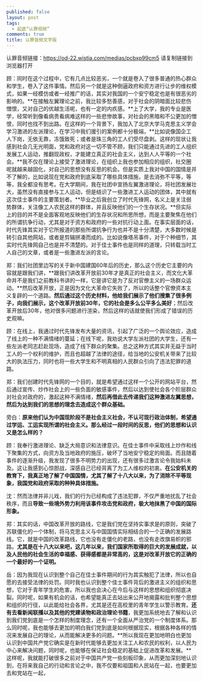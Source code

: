 ```yaml
---
published: false
layout: post
tags:
  - 起底“认罪视频”
comments: true
title: 认罪音频文字版
---
```


认罪音频链接：https://od-22.wistia.com/medias/pcbxp99cm5
请复制链接到浏览器打开

顾：同时在这个过程中，它有几点比较恶劣，一个就是卷入了很多普通的热心群众和学生，卷入了这件事情。然后另一个就是这种倒逼政府和资方进行让步的维权模式，如果一经模仿或者一经推广的话，其实对我国的一个安宁稳定也是有很恶劣的影响的。**在接触左翼理论之前，我比较多愁善感，对于社会的阴暗面比较悲伤憎恨，又对自己的优越生活呢，也有一定的内疚感。**上了大学，我的专业是医学，经常听到像看病贵看病难这样的一些悲惨故事，对社会的黑暗和不公更加的憎恨，同时也找不到出路。在这样的一个背景下，我加入了北京大学马克思主义学会学习激进的左派理论，在学习中我们援引的案例都十分极端，**比如说像国企工人下岗，无依无靠，冻饿致死；或者是珠三角的工人们受尽盘剥。这样的现状让我感到社会几无光明面，党和政府对这一切不管不顾，我们只能通过先进的工人组织发展工人运动，推翻现政权，才能建立真正的社会主义，达到人人平等的一个社会。**我不仅在理论上接受了激进理论，在组织上我也参加相应的组织，社交圈呢就越来越固化，对自己的思想没有反思的机会。但是实质上我对中国的国情是并不了解的，比如说现在党和政府到底采取了哪些具体措施，是去消弥不平等，等等，我全都没有思考。在大学期间，我在社团中宣扬左翼激进理论，将社团发展壮大，虽然没有直接参与工人运动，但是结识了一些激进工人运动的团体，其中就有这次佳士事件的主要策划者。**毕业之后我创立了时代先锋网，名义上是关注弱势群体，关注像工人农民这样的群体，并且反映他们的一个生存状况。**但实际上的目的并不是全面客观地反映他们的生存状况和所思所想，而是主要聚焦在他们的所谓抗争行动，尤其是对于资方和政府的一些对抗行动上面。在事实层面的话，时代先锋其实对于它所报道的那些所谓抗争行为也并不是十分清楚，大多数时候是转引自其他网站，或者是剪辑拼凑而成的。比如说像塔吊事件，对于个种细节，其实时代先锋网自己也是并不清楚的。对于佳士事件也是同样的道理，只转载当时工人自己的文章，或者是一些激进左派的言论。

郑：我们社团里边写的关于新中国建国60年后的历史，那么这个历史它主要的内容就是跟我们讲，**跟我们讲改革开放前30年才是真正的社会主义，而文化大革命并不是我们之前教科书讲的一样，它是讲它是为了反对官僚主义的一场群众运动。**然后改革开放，正是因为文化大革命它失败了，所以的话整个官僚资本主义复辟的一个道路。**然后通过这个历史材料，他给我们展示了他们搜集了很多例子，向我们展示，这个改革开放前30年，它的社会是多么公平多么美好**；然后改革开放后30年，他对很多问题进行渲染，然后这样的话就使我们形成了错误的历史观嘛。

顾：在线上，我通过时代先锋发布大量的资讯，引起了广泛的一个舆论效应，造成了线上的一种不满情绪的蔓延；在线下呢，我劝说大学左派社团的大学生，还有一些左派老同志赶赴现场，造成了线下群众的聚集。总之这种方式其实并无益于当时工人的一个权利的维护，而且也超越了法律的途径，给当地的公安机关带来了比较大的执法压力，同时也将一些大学生和不明真相的人民群众引向了违法犯罪的道路。

郑：我们创建时代先锋网的一个目的，就是希望通过这样一个公开的网站平台，然后通过宣传、炒作社会上的一些负面的敏感事件，然后以达到使社会各个阶层群众对社会对政府的，激起这种不满情绪，**然后再借此去传递我们这种激进左翼思想，然后为达到我们的思想的理念去造成这个群众基础。**

旁白：**原来他们认为中国现阶段不是社会主义社会，不认可现行政治体制，希望通过学运、工运实现所谓的社会主义。那么经过一段时间的反思，他们的思想和认识又是怎么样的？**

顾：我奉行激进理论、缺乏大局意识和法律意识。在佳士事件中采取线上炒作和线下聚集的方式，向资方及当地政府的施压，破坏了当地安宁稳定的局面。而且随着事件的逐渐升级，我发现了很多不明势力的出现，还有很多过激言论令我始料未及。这让我感到心惊胆战，深感自己已经背离了为工人维权的初衷。**在公安机关的教育下，我真正地了解了中国国情，尤其了解了十八大以来，为了消除不平等现象，我国党和政府采取的种种具体措施。**

沈：然而法律并非儿戏，我们的行为已经构成了违法犯罪，不仅严重地扰乱了社会秩序，而且**导致一些境外势力利用该事件攻击党和政府，极大地抹黑了中国的国际形象。**

郑：其实的话，中国改革开放的路线，它是我们党在坚持实事求是的原则，突破了苏联僵化的一个体制，将马克思主义与中国国情实际相结合的一个正确的发展路线。它，就是中国的改革路线，它也没有走僵化的老路，也没有走改旗易帜的邪路。**尤其是在十八大以来吧，这几年以来，我们国家所取得的巨大的发展成就，以及人民他的社会生活的幸福感、获得感都是非常高的，这是对改革开放它的正确的一个最好的一个证明。**

岳：因为我现在认识到整个自己在佳士事件期间的行为其实触犯了法律，所以也自愿的去接受法律的处罚。同时我也认识到整个佳士事件背后的激进主义的组织和思想，它对于青年学生的危害。所以我也会决心在今后与这样的思想和组织彻底决裂。同时呢，如果有机会的话，也希望能真正去站出来公开地揭露和批判整个思想和组织的行径，以此能给社会各界，尤其是还在高校里的青年学生以警示教育。**还有去看新闻联播以及其他的党建读物和政治理论书籍**，我更加系统地去了解和认识到我们党到底是一个怎样的制度理念，还有一个全面从严治党的一个制度体系。那么同时呢，我也能够去更加的明白我们党到底是如何根据现实，根据各种各样的情况来发展自己的理论，从而能解决更多的问题。**所以我现在更加地明白也更加认识到中国共产党它确实是在新时代能够去更加关注工人和农民的权利，以人民为中心来解决问题，同时呢，也能够在保证社会稳定的基础上促进改革和发展。**这样呢，我就能打破很多之前对于中国共产党一些刻板印象，从而更加深刻地认识到，在将来我自己的行动和言论之中，我不仅要和祖国和人民站在一起，也要更加去和党站在一起，
